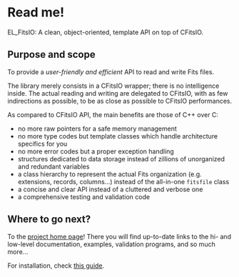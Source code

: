 # Read me!

EL_FitsIO: A clean, object-oriented, template API on top of CFitsIO.

## Purpose and scope

To provide a *user-friendly and efficient* API to read and write Fits files.

The library merely consists in a CFitsIO wrapper; there is no intelligence inside.
The actual reading and writing are delegated to CFitsIO, with as few indirections as possible, to be as close as possible to CFitsIO performances.

As compared to CFitsIO API, the main benefits are those of C++ over C:

* no more raw pointers for a safe memory management
* no more type codes but template classes which handle architecture specifics for you
* no more error codes but a proper exception handling
* structures dedicated to data storage instead of zillions of unorganized and redundant variables
* a class hierarchy to represent the actual Fits organization (e.g. extensions, records, columns...) instead of the all-in-one `fitsfile` class
* a concise and clear API instead of a cluttered and verbose one
* a comprehensive testing and validation code

## Where to go next?

To the [project home page](https://euclid.roe.ac.uk/projects/fitsio/wiki)!
There you will find up-to-date links to the hi- and low-level documentation, examples, validation programs, and so much more...

For installation, check [this guide](doc/INSTALL.md).
